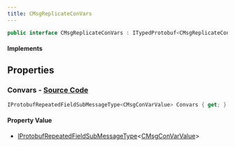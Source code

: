 ```yaml
---
title: CMsgReplicateConVars
---
```


```csharp
public interface CMsgReplicateConVars : ITypedProtobuf<CMsgReplicateConVars>, INativeHandle
```

#### Implements

## Properties

### **Convars** - [Source Code](https://github.com/swiftly-solution/swiftlys2/blob/main/managed/src/SwiftlyS2.Generated/Protobufs/Interfaces/CMsgReplicateConVars.cs#L13)

```csharp
IProtobufRepeatedFieldSubMessageType<CMsgConVarValue> Convars { get; }
```

#### Property Value

- [IProtobufRepeatedFieldSubMessageType](/docs/api/shared/netmessages/iprotobufrepeatedfieldsubmessagetype-1)<[CMsgConVarValue](/docs/api/shared/protobufdefinitions/cmsgconvarvalue)>

